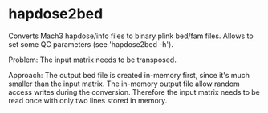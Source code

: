 # hapdose2bed

Converts Mach3 hapdose/info files to binary plink bed/fam files. 
Allows to set some QC parameters (see 'hapdose2bed -h'). 


Problem: The input matrix needs to be transposed.

Approach: The output bed file is created in-memory first, since it's 
much smaller than the input matrix. 
The in-memory output file allow random access writes during the conversion. 
Therefore the input matrix needs to be read once with only two lines stored 
in memory.
